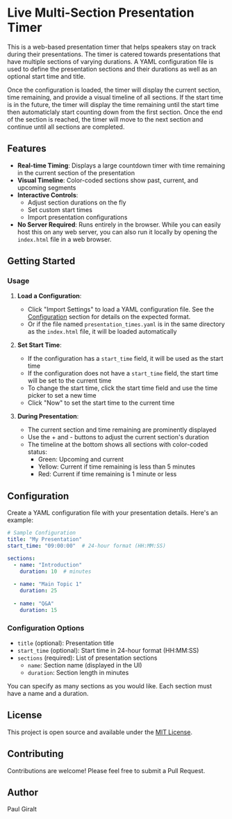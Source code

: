 # Live Multi-Section Presentation Timer

This is a web-based presentation timer that helps speakers stay on track during their presentations. The timer is catered towards presentations that have multiple sections of varying durations. A YAML configuration file is used to define the presentation sections and their durations as well as an optional start time and title.

Once the configuration is loaded, the timer will display the current section, time remaining, and provide a visual timeline of all sections. If the start time is in the future, the timer will display the time remaining until the start time then automaticlaly start counting down from the first section. Once the end of the section is reached, the timer will move to the next section and continue until all sections are completed.

## Features

- **Real-time Timing**: Displays a large countdown timer with time remaining in the current section of the presentation
- **Visual Timeline**: Color-coded sections show past, current, and upcoming segments
- **Interactive Controls**:
  - Adjust section durations on the fly
  - Set custom start times
  - Import presentation configurations
- **No Server Required**: Runs entirely in the browser. While you can easily host this on any web server, you can also run it locally by opening the `index.html` file in a web browser.

## Getting Started

### Usage

1. **Load a Configuration**:
   - Click "Import Settings" to load a YAML configuration file. See the [Configuration](#configuration) section for details on the expected format.
   - Or if the file named `presentation_times.yaml` is in the same directory as the `index.html` file, it will be loaded automatically

2. **Set Start Time**:
   - If the configuration has a `start_time` field, it will be used as the start time
   - If the configuration does not have a `start_time` field, the start time will be set to the current time
   - To change the start time, click the start time field and use the time picker to set a new time
   - Click "Now" to set the start time to the current time

3. **During Presentation**:
   - The current section and time remaining are prominently displayed
   - Use the + and - buttons to adjust the current section's duration
   - The timeline at the bottom shows all sections with color-coded status:
     - Green: Upcoming and current
     - Yellow: Current if time remaining is less than 5 minutes
     - Red: Current if time remaining is 1 minute or less

## Configuration

Create a YAML configuration file with your presentation details. Here's an example:

```yaml
# Sample Configuration
title: "My Presentation"
start_time: "09:00:00"  # 24-hour format (HH:MM:SS)

sections:
  - name: "Introduction"
    duration: 10  # minutes
    
  - name: "Main Topic 1"
    duration: 25
    
  - name: "Q&A"
    duration: 15
```

### Configuration Options

- `title` (optional): Presentation title
- `start_time` (optional): Start time in 24-hour format (HH:MM:SS)
- `sections` (required): List of presentation sections
  - `name`: Section name (displayed in the UI)
  - `duration`: Section length in minutes

You can specify as many sections as you would like. Each section must have a name and a duration.

## License

This project is open source and available under the [MIT License](LICENSE).

## Contributing

Contributions are welcome! Please feel free to submit a Pull Request.

## Author

Paul Giralt
